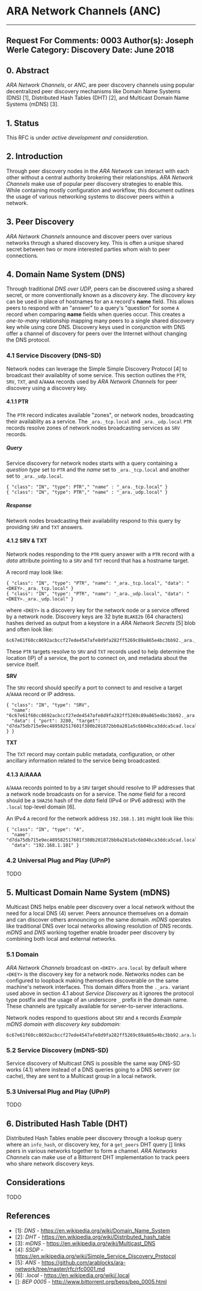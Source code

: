 ARA Network Channels (ANC)
=========================

---
Request For Comments: 0003
Author(s): Joseph Werle
Category: Discovery
Date: June 2018
---

## 0. Abstract

_*ARA Network Channels*_, or *ANC*, are peer discovery channels using popular
decentralized peer discovery mechanisms like Domain Name Systems (DNS)
[1], Distributed Hash Tables (DHT) [2], and Multicast Domain Name
Systems (mDNS) [3].

## 1. Status

This RFC is under _active development and consideration_.

## 2. Introduction

Through peer discovery nodes in the *ARA Network* can interact with each
other without a central authority brokering their relationships. _*ARA
Network Channels*_ make use of popular peer discovery strategies to
enable this. While containing mostly configuration and workflow, this document
outlines the usage of various networking systems to discover peers within a
network.

## 3. Peer Discovery

_*ARA Network Channels*_ announce and discover peers over various
networks through a shared discovery key. This is often a unique shared
secret between two or more interested parties whom wish to peer
connections.

## 4. Domain Name System (DNS)

Through traditional *DNS over UDP*, peers can be discovered using a
shared secret, or more conventionally known as a *discovery key*. The *discovery
key* can be used in place of hostnames for an `A` record's **name** field. This
allows peers to respond with an "answer" to a query's "question" for some `A`
record when comparing **name** fields when queries occur. This creates a
*one-to-many* relationship mapping many peers to a single shared discovery key
while using core DNS. Discovery keys used in conjunction with DNS offer a
channel of discovery for peers over the Internet without changing the DNS
protocol.

### 4.1 Service Discovery (DNS-SD)

Network nodes can leverage the Simple Simple Discovery Protocol [4] to
broadcast their availablity of some service. This section outlines the
`PTR`, `SRV`, `TXT`, and `A`/`AAAA` records used by _*ARA Network
Channels*_ for peer discovery using a discovery key.

#### 4.1.1 PTR

The `PTR` record indicates available "zones", or network nodes,
broadcasting their availablity as a service. The `_ara._tcp.local` and
`_ara._udp.local` `PTR` records resolve zones of network nodes
broadcasting services as `SRV` records.

##### Query

Service discovery for network nodes starts with a query containing a
_question_ _type_ set to `PTR` and the _name_ set to `_ara._tcp.local`
and another set to `_ara._udp.local`.

```
{ "class": "IN", "type": PTR"," "name" : "_ara._tcp.local" }
{ "class": "IN", "type": PTR"," "name" : "_ara._udp.local" }
```

##### Response

Network nodes broadcasting their availability respond to this query by
providing `SRV` and `TXT` answers.

#### 4.1.2 SRV & TXT

Network nodes responding to the `PTR` query answer with a `PTR` record with a
_data_ attribute pointing to a `SRV` and `TXT` record that has a hostname target.

A record may look like:

```
{ "class": "IN", "type": "PTR", "name": "_ara._tcp.local", "data": "<DKEY>._ara._tcp.local" }
{ "class": "IN", "type": "PTR", "name": "_ara._udp.local", "data": "<DKEY>._ara._udp.local" }
```

where `<DKEY>` is a discovery key for the network node or a service
offered by a network node. Discovery keys are 32 byte `BLAKE2b` (64
characters) hashes derived as output from a keystore in a
_ARA Network Secrets_ [5] blob and often look like:

```
6c67e61f60cc8692acbccf27ede4547afe8d9fa282ff5269c89a865e4bc3bb92._ara._tcp.local
```

These `PTR` targets resolve to `SRV` and `TXT` records used to help
determine the location (IP) of a service, the port to connect on, and
metadata about the service itself.

**SRV**

The `SRV` record should specify a port to connect to and resolve a target
`A`/`AAAA` record or IP address.

```
{ "class": "IN", "type": "SRV",
  "name": "6c67e61f60cc8692acbccf27ede4547afe8d9fa282ff5269c89a865e4bc3bb92._ara._tcp.local",
  "data": { "port": 3280, "target": "d7da75db715e9ec489582517601f380b201872bb0a281a5c6b04bca3ddca5cad.local" } }
```

**TXT**

The `TXT` record may contain public metadata, configuration, or other
ancillary information related to the service being broadcasted.

#### 4.1.3 A/AAAA

`A`/`AAAA` records pointed to by a `SRV` target should resolve to IP
addresses that a network node broadcasts on for a service. The _name_
field for a record should be a `SHA256` hash of the _data_ field (IPv4
or IPv6 address) with the `.local` top-level domain [6].

An IPv4 `A` record for the network address `192.168.1.101` might look
like this:

```
{ "class": "IN", "type": "A",
  "name": "d7da75db715e9ec489582517601f380b201872bb0a281a5c6b04bca3ddca5cad.local",
  "data": "192.168.1.101" }
```

### 4.2 Universal Plug and Play (UPnP)

TODO

## 5. Multicast Domain Name System (mDNS)

Multicast DNS helps enable peer discovery over a local network without the
need for a local DNS (4) server. Peers announce themselves on a domain and
can discover others announcing on the same domain. *mDNS* operates like
traditional DNS over local networks allowing resolution of DNS records.
*mDNS* and *DNS* working together enable broader peer discovery by
combining both local and external networks.

### 5.1 Domain

_*ARA Network Channels*_ broadcast on `<DKEY>.ara.local` by default where
`<DKEY>` is the discovery key for a network node. Networks nodes can be
configured to loopback making themselves discoverable on the same machine's
network interfaces. This domain differs from the `._ara.` variant used above
in section 4.1 about _Service Discovery_ as it ignores the protocol type postfix
and the usage of an underscore `_` prefix in the domain name. These channels
are typically available for server-to-server interactions.

Network nodes respond to questions about `SRV` and `A` records 
*Example mDNS domain with discovery key subdomain:*

```
6c67e61f60cc8692acbccf27ede4547afe8d9fa282ff5269c89a865e4bc3bb92.ara.local
```



### 5.2 Service Discovery (mDNS-SD)

Service discovery of Multicast DNS is possible the same way DNS-SD
works (4.1) where instead of a DNS queries going to a DNS serverr (or
cache), they are sent to a Multicast group in a local network.

### 5.3 Universal Plug and Play (UPnP)

TODO

## 6. Distributed Hash Table (DHT)

Distributed Hash Tables enable peer discovery through a lookup query
where an `info_hash`, or discovery key, for a `get_peers` DHT query []
links peers in various networks together to form a channel.
_*ARA Networks Channels*_ can make use of a Bittorrent DHT implementation
to track peers who share network discovery keys.

## Considerations

TODO

## References

* [1]: *DNS* - https://en.wikipedia.org/wiki/Domain_Name_System
* [2]: *DHT* - https://en.wikipedia.org/wiki/Distributed_hash_table
* [3]: *mDNS* - https://en.wikipedia.org/wiki/Multicast_DNS
* [4]: *SSDP* - https://en.wikipedia.org/wiki/Simple_Service_Discovery_Protocol
* [5]: *ANS* -  https://github.com/arablocks/ara-network/tree/master/rfc/rfc0001.md
* [6]: *.local* - https://en.wikipedia.org/wiki/.local
* []: *BEP 0005* - http://www.bittorrent.org/beps/bep_0005.html
